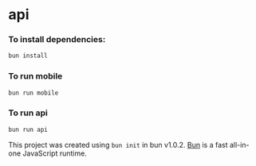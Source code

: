 # api

### To install dependencies:

```bash
bun install
```

### To run mobile

```bash
bun run mobile
```

### To run api
```bash
bun run api
```

This project was created using `bun init` in bun v1.0.2. [Bun](https://bun.sh) is a fast all-in-one JavaScript runtime.
